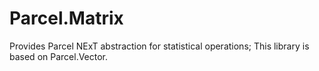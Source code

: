 # Parcel.Matrix

Provides Parcel NExT abstraction for statistical operations; This library is based on Parcel.Vector.